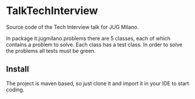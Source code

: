 # TalkTechInterview
Source code of the Tech Interview talk for JUG Milano.

In package it.jugmilano.problems there are 5 classes, each of which contains a problem to solve. Each class has a test class. 
In order to solve the problems all tests must be green. 

## Install
The project is maven based, so just clone it and import it in your IDE to start coding.
